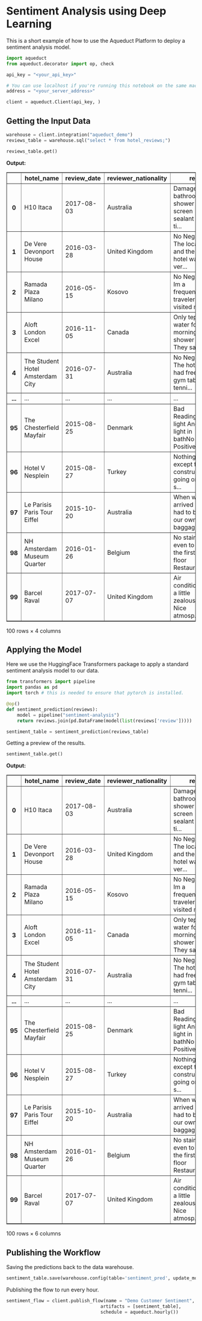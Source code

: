 


<!-- ------------- New Cell ------------ -->


# Sentiment Analysis using Deep Learning

This is a short example of how to use the Aqueduct Platform to deploy a sentiment analysis model.




<!-- ------------- New Cell ------------ -->


```python
import aqueduct 
from aqueduct.decorator import op, check
```




<!-- ------------- New Cell ------------ -->


```python
api_key = "<your_api_key>"

# You can use localhost if you're running this notebook on the same machine as your server.
address = "<your_server_address>"
```




<!-- ------------- New Cell ------------ -->


```python
client = aqueduct.Client(api_key, )
```




<!-- ------------- New Cell ------------ -->


## Getting the Input Data




<!-- ------------- New Cell ------------ -->


```python
warehouse = client.integration("aqueduct_demo")
reviews_table = warehouse.sql("select * from hotel_reviews;")
```




<!-- ------------- New Cell ------------ -->


```python
reviews_table.get()
```
**Output:**
<div>

<table border="1" class="dataframe">
  <thead>
    <tr style="text-align: right;">
      <th></th>
      <th>hotel_name</th>
      <th>review_date</th>
      <th>reviewer_nationality</th>
      <th>review</th>
    </tr>
  </thead>
  <tbody>
    <tr>
      <th>0</th>
      <td>H10 Itaca</td>
      <td>2017-08-03</td>
      <td>Australia</td>
      <td>Damaged bathroom shower screen sealant and ti...</td>
    </tr>
    <tr>
      <th>1</th>
      <td>De Vere Devonport House</td>
      <td>2016-03-28</td>
      <td>United Kingdom</td>
      <td>No Negative The location and the hotel was ver...</td>
    </tr>
    <tr>
      <th>2</th>
      <td>Ramada Plaza Milano</td>
      <td>2016-05-15</td>
      <td>Kosovo</td>
      <td>No Negative Im a frequent traveler i visited m...</td>
    </tr>
    <tr>
      <th>3</th>
      <td>Aloft London Excel</td>
      <td>2016-11-05</td>
      <td>Canada</td>
      <td>Only tepid water for morning shower They said ...</td>
    </tr>
    <tr>
      <th>4</th>
      <td>The Student Hotel Amsterdam City</td>
      <td>2016-07-31</td>
      <td>Australia</td>
      <td>No Negative The hotel had free gym table tenni...</td>
    </tr>
    <tr>
      <th>...</th>
      <td>...</td>
      <td>...</td>
      <td>...</td>
      <td>...</td>
    </tr>
    <tr>
      <th>95</th>
      <td>The Chesterfield Mayfair</td>
      <td>2015-08-25</td>
      <td>Denmark</td>
      <td>Bad Reading light And light in bathNo Positive</td>
    </tr>
    <tr>
      <th>96</th>
      <td>Hotel V Nesplein</td>
      <td>2015-08-27</td>
      <td>Turkey</td>
      <td>Nothing except the construction going on the s...</td>
    </tr>
    <tr>
      <th>97</th>
      <td>Le Parisis Paris Tour Eiffel</td>
      <td>2015-10-20</td>
      <td>Australia</td>
      <td>When we arrived we had to bring our own baggag...</td>
    </tr>
    <tr>
      <th>98</th>
      <td>NH Amsterdam Museum Quarter</td>
      <td>2016-01-26</td>
      <td>Belgium</td>
      <td>No stairs even to go the first floor Restaura...</td>
    </tr>
    <tr>
      <th>99</th>
      <td>Barcel Raval</td>
      <td>2017-07-07</td>
      <td>United Kingdom</td>
      <td>Air conditioning a little zealous Nice atmosp...</td>
    </tr>
  </tbody>
</table>
<p>100 rows × 4 columns</p>
</div>




<!-- ------------- New Cell ------------ -->


## Applying the Model

Here we use the HuggingFace Transformers package to apply a standard sentiment analysis model to our data.




<!-- ------------- New Cell ------------ -->


```python
from transformers import pipeline
import pandas as pd
import torch # this is needed to ensure that pytorch is installed.

@op()
def sentiment_prediction(reviews):
    model = pipeline("sentiment-analysis")
    return reviews.join(pd.DataFrame(model(list(reviews['review']))))
```




<!-- ------------- New Cell ------------ -->


```python
sentiment_table = sentiment_prediction(reviews_table)
```




<!-- ------------- New Cell ------------ -->


Getting a preview of the results.




<!-- ------------- New Cell ------------ -->


```python
sentiment_table.get()
```
**Output:**
<div>

<table border="1" class="dataframe">
  <thead>
    <tr style="text-align: right;">
      <th></th>
      <th>hotel_name</th>
      <th>review_date</th>
      <th>reviewer_nationality</th>
      <th>review</th>
      <th>label</th>
      <th>score</th>
    </tr>
  </thead>
  <tbody>
    <tr>
      <th>0</th>
      <td>H10 Itaca</td>
      <td>2017-08-03</td>
      <td>Australia</td>
      <td>Damaged bathroom shower screen sealant and ti...</td>
      <td>POSITIVE</td>
      <td>0.715812</td>
    </tr>
    <tr>
      <th>1</th>
      <td>De Vere Devonport House</td>
      <td>2016-03-28</td>
      <td>United Kingdom</td>
      <td>No Negative The location and the hotel was ver...</td>
      <td>POSITIVE</td>
      <td>0.999741</td>
    </tr>
    <tr>
      <th>2</th>
      <td>Ramada Plaza Milano</td>
      <td>2016-05-15</td>
      <td>Kosovo</td>
      <td>No Negative Im a frequent traveler i visited m...</td>
      <td>POSITIVE</td>
      <td>0.999773</td>
    </tr>
    <tr>
      <th>3</th>
      <td>Aloft London Excel</td>
      <td>2016-11-05</td>
      <td>Canada</td>
      <td>Only tepid water for morning shower They said ...</td>
      <td>NEGATIVE</td>
      <td>0.999169</td>
    </tr>
    <tr>
      <th>4</th>
      <td>The Student Hotel Amsterdam City</td>
      <td>2016-07-31</td>
      <td>Australia</td>
      <td>No Negative The hotel had free gym table tenni...</td>
      <td>NEGATIVE</td>
      <td>0.931378</td>
    </tr>
    <tr>
      <th>...</th>
      <td>...</td>
      <td>...</td>
      <td>...</td>
      <td>...</td>
      <td>...</td>
      <td>...</td>
    </tr>
    <tr>
      <th>95</th>
      <td>The Chesterfield Mayfair</td>
      <td>2015-08-25</td>
      <td>Denmark</td>
      <td>Bad Reading light And light in bathNo Positive</td>
      <td>NEGATIVE</td>
      <td>0.999340</td>
    </tr>
    <tr>
      <th>96</th>
      <td>Hotel V Nesplein</td>
      <td>2015-08-27</td>
      <td>Turkey</td>
      <td>Nothing except the construction going on the s...</td>
      <td>POSITIVE</td>
      <td>0.999691</td>
    </tr>
    <tr>
      <th>97</th>
      <td>Le Parisis Paris Tour Eiffel</td>
      <td>2015-10-20</td>
      <td>Australia</td>
      <td>When we arrived we had to bring our own baggag...</td>
      <td>NEGATIVE</td>
      <td>0.999032</td>
    </tr>
    <tr>
      <th>98</th>
      <td>NH Amsterdam Museum Quarter</td>
      <td>2016-01-26</td>
      <td>Belgium</td>
      <td>No stairs even to go the first floor Restaura...</td>
      <td>POSITIVE</td>
      <td>0.996806</td>
    </tr>
    <tr>
      <th>99</th>
      <td>Barcel Raval</td>
      <td>2017-07-07</td>
      <td>United Kingdom</td>
      <td>Air conditioning a little zealous Nice atmosp...</td>
      <td>POSITIVE</td>
      <td>0.999748</td>
    </tr>
  </tbody>
</table>
<p>100 rows × 6 columns</p>
</div>




<!-- ------------- New Cell ------------ -->


## Publishing the Workflow
Saving the predictions back to the data warehouse.




<!-- ------------- New Cell ------------ -->


```python
sentiment_table.save(warehouse.config(table='sentiment_pred', update_mode='replace'))
```




<!-- ------------- New Cell ------------ -->


Publishing the flow to run every hour.




<!-- ------------- New Cell ------------ -->


```python
sentiment_flow = client.publish_flow(name = "Demo Customer Sentiment", 
                                   artifacts = [sentiment_table],
                                   schedule = aqueduct.hourly())
```




<!-- ------------- New Cell ------------ -->




